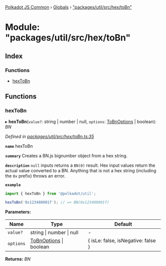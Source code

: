 [Polkadot JS Common](../README.md) › [Globals](../globals.md) › ["packages/util/src/hex/toBn"](_packages_util_src_hex_tobn_.md)

# Module: "packages/util/src/hex/toBn"

## Index

### Functions

* [hexToBn](_packages_util_src_hex_tobn_.md#hextobn)

## Functions

###  hexToBn

▸ **hexToBn**(`value?`: string | number | null, `options`: [ToBnOptions](../interfaces/_packages_util_src_types_.tobnoptions.md) | boolean): *BN*

*Defined in [packages/util/src/hex/toBn.ts:35](https://github.com/polkadot-js/common/blob/f5acd602/packages/util/src/hex/toBn.ts#L35)*

**`name`** hexToBn

**`summary`** Creates a BN.js bignumber object from a hex string.

**`description`** 
`null` inputs returns a `BN(0)` result. Hex input values return the actual value converted to a BN. Anything that is not a hex string (including the `0x` prefix) throws an error.

**`example`** 
<BR>

```javascript
import { hexToBn } from '@polkadot/util';

hexToBn('0x123480001f'); // => BN(0x123480001f)
```

**Parameters:**

Name | Type | Default |
------ | ------ | ------ |
`value?` | string &#124; number &#124; null | - |
`options` | [ToBnOptions](../interfaces/_packages_util_src_types_.tobnoptions.md) &#124; boolean | { isLe: false, isNegative: false } |

**Returns:** *BN*

